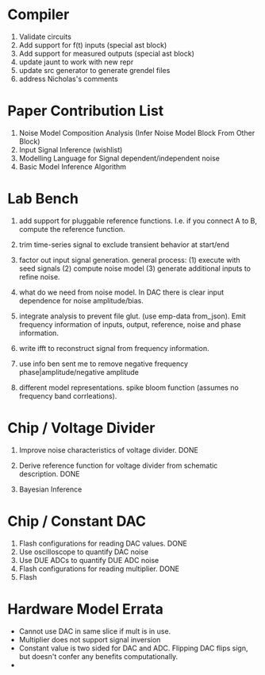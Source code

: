 # Compiler

1. Validate circuits
2. Add support for f(t) inputs (special ast block)
3. Add support for measured outputs (special ast block)
4. update jaunt to work with new repr
5. update src generator to generate grendel files
6. address Nicholas's comments


# Paper Contribution List

1. Noise Model Composition Analysis (Infer Noise Model Block From Other Block)
2. Input Signal Inference (wishlist)
3. Modelling Language for Signal dependent/independent noise
4. Basic Model Inference Algorithm

# Lab Bench

1. add support for pluggable reference functions. I.e. if you connect A to B, compute the reference function.

2. trim time-series signal to exclude transient behavior at start/end

3. factor out input signal generation. general process: (1) execute with seed signals (2) compute noise model (3) generate additional inputs to refine noise.

4. what do we need from noise model. In DAC there is clear input dependence for noise amplitude/bias.

5. integrate analysis to prevent file glut. (use emp-data from_json). Emit frequency information of inputs, output, reference, noise and phase information.

6. write ifft to reconstruct signal from frequency information.

7. use info ben sent me to remove negative frequency phase|amplitude/negative amplitude 

8. different model representations. spike bloom function (assumes no frequency band corrleations).

# Chip / Voltage Divider 

1. Improve noise characteristics of voltage divider. DONE

2. Derive reference function for voltage divider from schematic description. DONE

3. Bayesian Inference

# Chip / Constant DAC

1. Flash configurations for reading DAC values. DONE
2. Use oscilloscope to quantify DAC noise
3. Use DUE ADCs to quantify DUE ADC noise
4. Flash configurations for reading multiplier. DONE
5. Flash 


# Hardware Model Errata

 - Cannot use DAC in same slice if mult is in use.
 - Multiplier does not support signal inversion
 - Constant value is two sided for DAC and ADC. Flipping DAC flips sign, but doesn't confer any benefits computationally.
 - 
